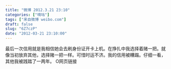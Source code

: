 ```yaml
---
title: "微博 2012.3.21 23:10"
categories: ["嘀咕"]
tags: ["来自微博 weibo.com"]
draft: false
slug: "6Z7czP"
date: "2012-03-21 23:10:00"
---
```


<p>最后一次信用就是我相信她会去刷身份证开卡上机。在挣扎中我选择着赌一把。就像当初放弃其他，选择赌一把一样。可惜时运不济。我的信用被糟蹋。仔细一看，其他我被践踏了一两年。 O网页链接 ​​​​</p>
